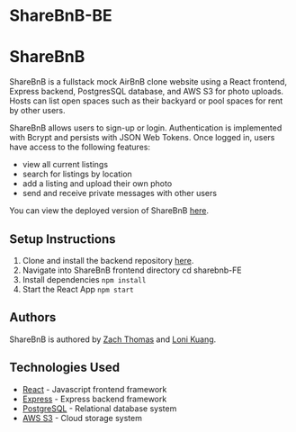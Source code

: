 # ShareBnB-BE

# ShareBnB

ShareBnB is a fullstack mock AirBnB clone website using a React frontend, Express backend, PostgresSQL database, and AWS S3 for photo uploads. Hosts can list open spaces such as their backyard or pool spaces for rent by other users.

ShareBnB allows users to sign-up or login. Authentication is implemented with Bcrypt and persists with JSON Web Tokens. Once logged in, users have access to the following features:

- view all current listings
- search for listings by location
- add a listing and upload their own photo
- send and receive private messages with other users

You can view the deployed version of ShareBnB <a href="https://sharebnb.loni.dev">here</a>.

## Setup Instructions

1. Clone and install the backend repository [here](https://github.com/ZeeTom/ShareBnB-BE).
2. Navigate into ShareBnB frontend directory cd sharebnb-FE
3. Install dependencies `npm install`
4. Start the React App `npm start`

## Authors

ShareBnB is authored by <a href="https://github.com/zeetom">Zach Thomas</a> and <a href="https://github.com/lawnknee">Loni Kuang</a>.

## Technologies Used
- [React](https://reactjs.org/) - Javascript frontend framework
- [Express](https://expressjs.com/) - Express backend framework
- [PostgreSQL](https://www.postgresql.org/) - Relational database system
- [AWS S3](https://aws.amazon.com/s3/) - Cloud storage system

